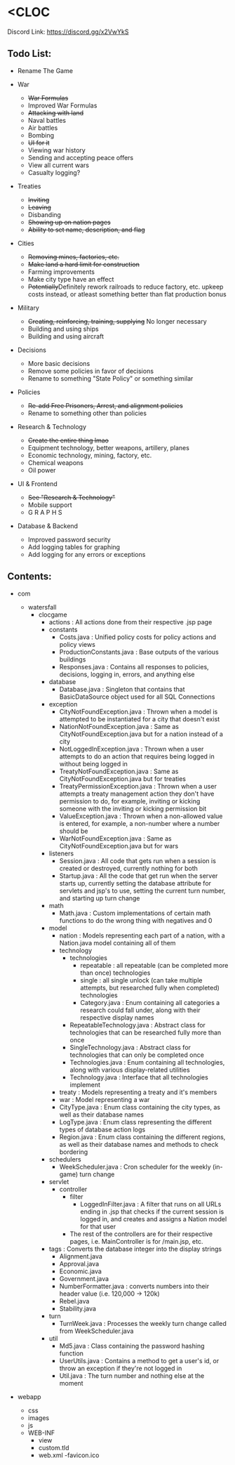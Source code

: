 # <CLOC

Discord Link: https://discord.gg/x2VwYkS

Todo List:
-   
- Rename The Game

- War
    - ~~War Formulas~~
    - Improved War Formulas
    - ~~Attacking with land~~
    - Naval battles
    - Air battles
    - Bombing
    - ~~UI for it~~
    - Viewing war history
    - Sending and accepting peace offers
    - View all current wars
    - Casualty logging?

- Treaties
    - ~~Inviting~~
    - ~~Leaving~~
    - Disbanding
    - ~~Showing up on nation pages~~
    - ~~Ability to set name, description, and flag~~
    
- Cities
    - ~~Removing mines, factories, etc.~~
    - ~~Make land a hard limit for construction~~
    - Farming improvements
    - Make city type have an effect
    - ~~Potentially~~Definitely rework railroads to reduce factory, etc. upkeep costs instead, or atleast something better than flat production bonus

- Military
    - ~~Creating, reinforcing, training, supplying~~ No longer necessary
    - Building and using ships
    - Building and using aircraft
    
- Decisions
    - More basic decisions
    - Remove some policies in favor of decisions
    - Rename to something "State Policy" or something similar
    
- Policies
    - ~~Re-add Free Prisoners, Arrest, and alignment policies~~
    - Rename to something other than policies

- Research & Technology
    - ~~Create the entire thing lmao~~
    - Equipment technology, better weapons, artillery, planes
    - Economic technology, mining, factory, etc.
    - Chemical weapons
    - Oil power
    
- UI & Frontend
    - ~~See "Research & Technology"~~
    - Mobile support
    - G R A P H S
    
- Database & Backend
    - Improved password security
    - Add logging tables for graphing
    - Add logging for any errors or exceptions

Contents: 
-
- com
    - watersfall
        - clocgame
            - actions : All actions done from their respective .jsp page
            - constants
                - Costs.java : Unified policy costs for policy actions and policy views
                - ProductionConstants.java : Base outputs of the various buildings
                - Responses.java : Contains all responses to policies, decisions, logging in, errors, and anything else
            - database
                - Database.java : Singleton that contains that BasicDataSource object used for all SQL Connections
            - exception
                - CityNotFoundException.java : Thrown when a model is attempted to be instantiated for a city that doesn't exist
                - NationNotFoundException.java : Same as CityNotFoundException.java but for a nation instead of a city
                - NotLoggedInException.java : Thrown when a user attempts to do an action that requires being logged in without being logged in
                - TreatyNotFoundException.java : Same as CityNotFoundException.java but for treaties
                - TreatyPermissionException.java : Thrown when a user attempts a treaty management action they don't have permission to do, 
                for example, inviting or kicking someone with the inviting or kicking permission bit
                - ValueException.java : Thrown when a non-allowed value is entered, for example, a non-number where a number should be
                - WarNotFoundException.java : Same as CityNotFoundException.java but for wars
            - listeners
                - Session.java : All code that gets run when a session is created or destroyed, currently nothing for both
                - Startup.java : All the code that get run when the server starts up, currently setting the database attribute 
                for servlets and jsp's to use, setting the current turn number, and starting up turn change
            - math
                - Math.java : Custom implementations of certain math functions to do the wrong thing with negatives and 0
            - model
                - nation : Models representing each part of a nation, with a Nation.java model containing all of them
                - technology
                    - technologies
                        - repeatable : all repeatable (can be completed more than once) technologies
                        - single : all single unlock (can take multiple attempts, but researched fully when completed) technologies
                        - Category.java : Enum containing all categories a research could fall under, along with their respective display names
                    - RepeatableTechnology.java : Abstract class for technologies that can be researched fully more than once
                    - SingleTechnology.java : Abstract class for technologies that can only be completed once
                    - Technologies.java : Enum containing all technologies, along with various display-related utilities
                    - Technology.java : Interface that all technologies implement
                - treaty : Models representing a treaty and it's members
                - war : Model representing a war
                - CityType.java : Enum class containing the city types, as well as their database names
                - LogType.java : Enum class representing the different types of database action logs
                - Region.java : Enum class containing the different regions, as well as their database names and methods 
                to check bordering
            - schedulers
                - WeekScheduler.java : Cron scheduler for the weekly (in-game) turn change
            - servlet
                - controller
                    - filter
                        - LoggedInFilter.java : A filter that runs on all URLs ending in .jsp that checks if the current session 
                        is logged in, and creates and assigns a Nation model for that user
                    - The rest of the controllers are for their respective pages, i.e. MainController is for /main.jsp, etc.
            - tags : Converts the database integer into the display strings
                - Alignment.java 
                - Approval.java 
                - Economic.java
                - Government.java
                - NumberFormatter.java : converts numbers into their header value (i.e. 120,000 -> 120k)
                - Rebel.java
                - Stability.java
            - turn
                - TurnWeek.java : Processes the weekly turn change called from WeekScheduler.java
            - util
                - Md5.java : Class containing the password hashing function
                - UserUtils.java : Contains a method to get a user's id, or throw an exception if they're not logged in
                - Util.java : The turn number and nothing else at the moment
                
- webapp
    - css
    - images
    - js
    - WEB-INF
        - view
        - custom.tld
        - web.xml
    -favicon.ico
    